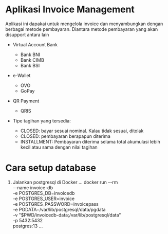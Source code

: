 # Aplikasi Invoice Management #

Aplikasi ini dapakai untuk mengelola invoice dan menyambungkan dengan berbagai metode pembayaran.
Diantara metode pembayaran yang akan disupport antara lain

* Virtual Account Bank
    * Bank BNI
    * Bank CIMB
    * Bank BSI

* e-Wallet
    * OVO
    * GoPay

* QR Payment
    * QRIS

* Tipe tagihan yang tersedia:
    * CLOSED: bayar sesuai nominal. Kalau tidak sesuai, ditolak
    * CLOSED: pembayaran berapapun diterima
    * INSTALLMENT: Pembayaran diterima selama total akumulasi lebih kecil atau sama dengan nilai tagihan

# Cara setup database

1. Jalankan postgresql di Docker
    ...
        docker run --rm \
            --name invoice-db \
            -e POSTGRES_DB=invoicedb \
            -e POSTGRES_USER=invoice \
            -e POSTGRES_PASSWORD=invoicepass \
            -e PGDATA=/var/lib/postgresql/data/pgdata \
            -v "$PWD/invoicedb-data;/var/lib/postgresql/data" \
            -p 5432:5432 \
            postgres:13
    ...
